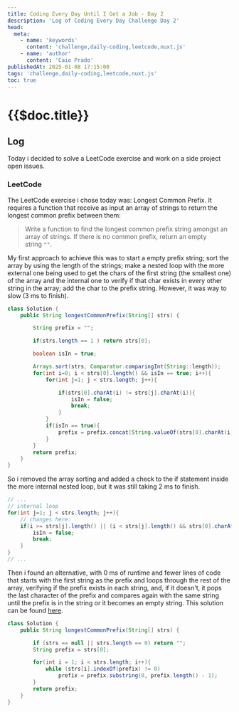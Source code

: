 ```yaml
---
title: Coding Every Day Until I Get a Job - Day 2
description: 'Log of Coding Every Day Challenge Day 2'
head:
  meta:
    - name: 'keywords'
      content: 'challenge,daily-coding,leetcode,nuxt.js'
    - name: 'author'
      content: 'Caio Prado'
publishedAt: 2025-01-08 17:15:00
tags: 'challenge,daily-coding,leetcode,nuxt.js'
toc: true
---
```


# {{$doc.title}}

## Log

Today i decided to solve a LeetCode exercise and work on a side project open issues.

### LeetCode

The LeetCode exercise i chose today was: Longest Common Prefix.
It requires a function that receive as input an array of strings to return the longest common prefix between them:

> Write a function to find the longest common prefix string amongst an array of strings. If there is no common prefix, return an empty string `""`.

My first approach to achieve this was to start a empty prefix string; sort the array by using the length of the strings; make a nested loop with the more external one being used to get the chars of the first string (the smallest one) of the array and the internal one to verify if that char exists in every other string in the array; add the char to the prefix string. However, it was way to slow (3 ms to finish).

```java
class Solution {
    public String longestCommonPrefix(String[] strs) {

        String prefix = "";

        if(strs.length == 1 ) return strs[0];

        boolean isIn = true;

        Arrays.sort(strs, Comparator.comparingInt(String::length));
        for(int i=0; i < strs[0].length() && isIn == true; i++){
            for(int j=1; j < strs.length; j++){

                if(strs[0].charAt(i) != strs[j].charAt(i)){
                    isIn = false;
                    break;
                }
            }
            if(isIn == true){
                prefix = prefix.concat(String.valueOf(strs[0].charAt(i)));
            }
        }
        return prefix;
    }
}
```

So i removed the array sorting and added a check to the if statement inside the more internal nested loop, but it was still taking 2 ms to finish.

```java
// ...
// internal loop
for(int j=1; j < strs.length; j++){
	// changes here:
	if(i >= strs[j].length() || (i < strs[j].length() && strs[0].charAt(i) != strs[j].charAt(i))){
		isIn = false;
	    break;
	}
}
// ...
```

Then i found an alternative, with 0 ms of runtime and fewer lines of code that starts with the first string as the prefix and loops through the rest of the array, verifying if the prefix exists in each string, and, if it doesn't, it pops the last character of the prefix and compares again with the same string until the prefix is in the string or it becomes an empty string. This solution can be found [here](https://leetcode.com/problems/longest-common-prefix/solutions/4182958/java-c-python-beats-100-beginner-s-friendly/).

```java
class Solution {
    public String longestCommonPrefix(String[] strs) {

        if (strs == null || strs.length == 0) return "";
        String prefix = strs[0];

        for(int i = 1; i < strs.length; i++){
            while (strs[i].indexOf(prefix) != 0)
                prefix = prefix.substring(0, prefix.length() - 1);
        }
        return prefix;
    }
}
```
